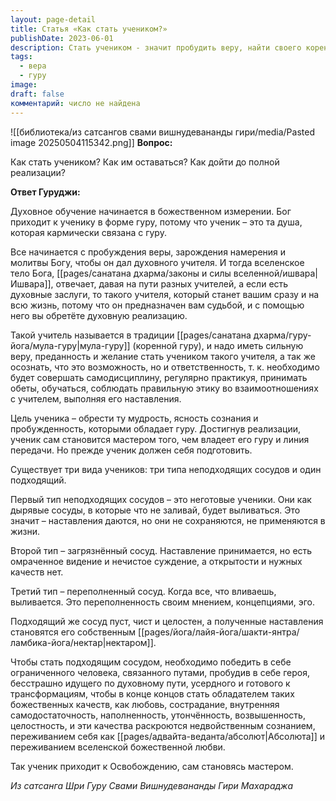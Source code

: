```yaml
---
layout: page-detail
title: Статья «Как стать учеником?»
publishDate: 2023-06-01
description: Стать учеником - значит пробудить веру, найти своего коренного гуру и быть готовым к самодисциплине, практике и следованию наставлениям. Только «пустой, чистый и целостный сосуд» способен принять и реализовать учение, преодолев ограничения и эго. Такой ученик раскрывает божественные качества и достигает реализации, становясь мастером и воплощением недвойственной любви и мудрости.
tags:
  - вера
  - гуру
image: 
draft: false
комментарий: число не найдена
---
```

![[библиотека/из сатсангов свами вишнудевананды гири/media/Pasted image 20250504115342.png]]
**Вопрос:** 

 Как стать учеником? Как им оставаться? Как дойти до полной реализации? 

  
**Ответ Гуруджи:** 

 Духовное обучение начинается в божественном измерении. Бог приходит к ученику в форме гуру, потому что ученик – это та душа, которая кармически связана с гуру.

 Все начинается с пробуждения веры, зарождения намерения и молитвы Богу, чтобы он дал духовного учителя. И тогда вселенское тело Бога, [[pages/санатана дхарма/законы и силы вселенной/ишвара|Ишвара]], отвечает, давая на пути разных учителей, а если есть духовные заслуги, то такого учителя, который станет вашим сразу и на всю жизнь, потому что он предназначен вам судьбой, и с помощью него вы обретёте духовную реализацию.

 Такой учитель называется в традиции [[pages/санатана дхарма/гуру-йога/мула-гуру|мула-гуру]] (коренной гуру), и надо иметь сильную веру, преданность и желание стать учеником такого учителя, а так же осознать, что это возможность, но и ответственность, т. к. необходимо будет совершать самодисциплину, регулярно практикуя, принимать обеты, обучаться, соблюдать правильную этику во взаимоотношениях с учителем, выполняя его наставления.

 Цель ученика – обрести ту мудрость, ясность сознания и пробужденность, которыми обладает гуру. Достигнув реализации, ученик сам становится мастером того, чем владеет его гуру и линия передачи. Но прежде ученик должен себя подготовить.

 Существует три вида учеников: три типа неподходящих сосудов и один подходящий.

 Первый тип неподходящих сосудов – это неготовые ученики. Они как дырявые сосуды, в которые что не заливай, будет выливаться. Это значит – наставления даются, но они не сохраняются, не применяются в жизни.

 Второй тип – загрязнённый сосуд. Наставление принимается, но есть омраченное видение и нечистое суждение, а открытости и нужных качеств нет.

 Третий тип – переполненный сосуд. Когда все, что вливаешь, выливается. Это переполненность своим мнением, концепциями, эго.

 Подходящий же сосуд пуст, чист и целостен, а полученные наставления становятся его собственным [[pages/йога/лайя-йога/шакти-янтра/ламбика-йога/нектар|нектаром]].

 Чтобы стать подходящим сосудом, необходимо победить в себе ограниченного человека, связанного путами, пробудив в себе героя, бесстрашно идущего по духовному пути, усердного и готового к трансформациям, чтобы в конце концов стать обладателем таких божественных качеств, как любовь, сострадание, внутренняя самодостаточность, наполненность, утончённость, возвышенность, целостность, и эти качества раскроются недвойственным сознанием, переживанием себя как [[pages/адвайта-веданта/абсолют|Абсолюта]] и переживанием вселенской божественной любви.

 Так ученик приходит к Освобождению, сам становясь мастером.

 *Из сатсанга Шри Гуру Свами Вишнудевананды Гири Махараджа*
